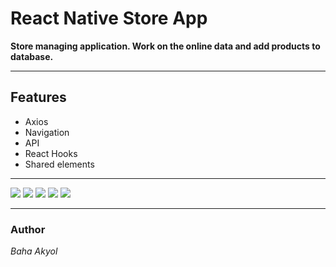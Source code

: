 React Native Store App
===

**Store managing application. Work on the online data and add products to database.**

---
Features
---

* Axios
* Navigation
* API 
* React Hooks
* Shared elements

---

![](./src/assets/img/1.png)
![](./src/assets/img/2.png)
![](./src/assets/img/3.png)
![](./src/assets/img/4.png)
![](./src/assets/img/5.png)

---

### Author 

*Baha Akyol*